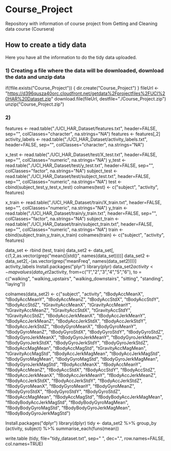# Course_Project
Repository with information of course project from Getting and Cleaning data course (Coursera)

## How to create a tidy data
Here you have all the information to do the tidy data uploaded.

### 1) Creating a file where the data will be downloaded, download the data and unzip data
if(!file.exists("Course_Project")) {
    dir.create("Course_Project")
}
fileUrl <- "https://d396qusza40orc.cloudfront.net/getdata%2Fprojectfiles%2FUCI%20HAR%20Dataset.zip"
download.file(fileUrl, destfile="./Course_Project.zip")
unzip("Course_Project.zip")

### 2) 
features <- read.table("./UCI_HAR_Dataset/features.txt", header=FALSE, sep="", colClasses="character", na.strings="NA")
features <- features[,2]
activity_labels <- read.table("./UCI_HAR_Dataset/activity_labels.txt", header=FALSE, sep="", colClasses="character", na.strings="NA")

x_test <- read.table("./UCI_HAR_Dataset/test/X_test.txt", header=FALSE, sep="", colClasses="numeric", na.strings="NA")
y_test <- read.table("./UCI_HAR_Dataset/test/y_test.txt", header=FALSE, sep="", colClasses="factor", na.strings="NA")
subject_test <- read.table("./UCI_HAR_Dataset/test/subject_test.txt", header=FALSE, sep="", colClasses="numeric", na.strings="NA")
test <- cbind(subject_test,y_test,x_test)
colnames(test) <- c("subject", "activity", features)

x_train <- read.table("./UCI_HAR_Dataset/train/X_train.txt", header=FALSE, sep="", colClasses="numeric", na.strings="NA")
y_train <- read.table("./UCI_HAR_Dataset/train/y_train.txt", header=FALSE, sep="", colClasses="factor", na.strings="NA")
subject_train <- read.table("./UCI_HAR_Dataset/train/subject_train.txt", header=FALSE, sep="", colClasses="numeric", na.strings="NA")
train <- cbind(subject_train,y_train,x_train)
colnames(train) <- c("subject", "activity", features)

data_set <- rbind (test, train)
data_set2 <- data_set[, c(1,2,as.vector(grep("mean()|std()", names(data_set))))] 
data_set2 <- data_set2[,-(as.vector(grep("meanFreq", names(data_set2))))]
activity_labels
Install.packages("plyr")
library(plyr)
data_set2$activity <- mapvalues(data_set2$activity, from=c("1","2","3","4","5","6"), to = c("walking", "walking_upstairs", "walking_downstairs", "sitting", "standing", "laying"))

colnames(data_set2) <- c("subject", "activity", "tBodyAccMeanX", "tBodyAccMeanY", "tBodyAccMeanZ", "tBodyAccStdX", "tBodyAccStdY", "tBodyAccStdZ", "tGravityAccMeanX", "tGravityAccMeanY",
           "tGravityAccMeanZ", "tGravityAccStdX", "tGravityAccStdY", "tGravityAccStdZ", "tBodyAccJerkMeanX",  "tBodyAccJerkMeanY", "tBodyAccJerkMeanZ",
           "tBodyAccJerkStdX", "tBodyAccJerkStdY", "tBodyAccJerkStdZ", "tBodyGyroMeanX", "tBodyGyroMeanY", "tBodyGyroMeanZ", "tBodyGyroStdX",
           "tBodyGyroStdY", "tBodyGyroStdZ", "tBodyGyroJerkMeanX", "tBodyGyroJerkMeanY", "tBodyGyroJerkMeanZ", "tBodyGyroJerkStdX",
           "tBodyGyroJerkStdY", "tBodyGyroJerkStdZ", "tBodyAccMagMean", "tBodyAccMagStd", "tGravityAccMagMean", "tGravityAccMagStd",
           "tBodyAccJerkMagMean", "tBodyAccJerkMagStd", "tBodyGyroMagMean", "tBodyGyroMagStd", "tBodyGyroJerkMagMean", "tBodyGyroJerkMagStd",
           "fBodyAccMeanX", "fBodyAccMeanY", "fBodyAccMeanZ", "fBodyAccStdX", "fBodyAccStdY", "fBodyAccStdZ", "fBodyAccJerkMeanX", "fBodyAccJerkMeanY",
           "fBodyAccJerkMeanZ", "fBodyAccJerkStdX", "fBodyAccJerkStdY", "fBodyAccJerkStdZ", "fBodyGyroMeanX", "fBodyGyroMeanY", "fBodyGyroMeanZ",
           "fBodyGyroStdX", "fBodyGyroStdY", "fBodyGyroStdZ", "fBodyAccMagMean", "fBodyAccMagStd", "fBodyBodyAccJerkMagMean", "fBodyBodyAccJerkMagStd",
           "fBodyBodyGyroMagMean", "fBodyBodyGyroMagStd", "fBodyBodyGyroJerkMagMean", "fBodyBodyGyroJerkMagStd")

Install.packages("dplyr")
library(dplyr)
tidy <- data_set2 %>% group_by (activity, subject) %>% summarise_each(funs(mean))

write.table (tidy, file="tidy_dataset.txt", sep=" ", dec=".", row.names=FALSE, col.names=TRUE)
